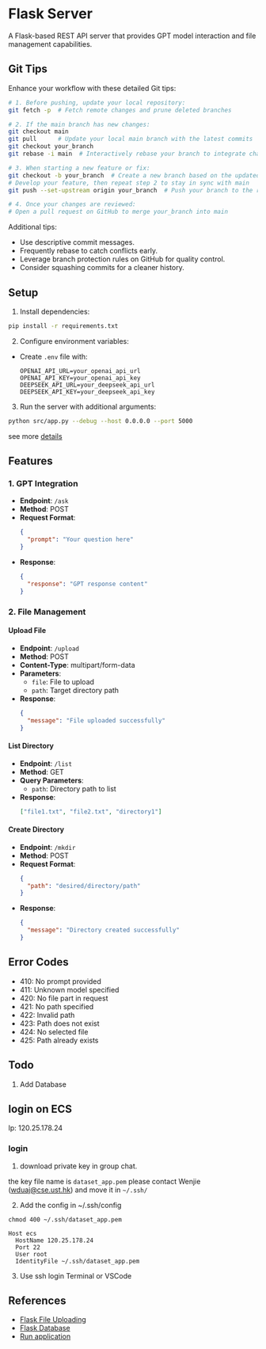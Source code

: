 # Flask Server

A Flask-based REST API server that provides GPT model interaction and file management capabilities.

## Git Tips

Enhance your workflow with these detailed Git tips:

```bash
# 1. Before pushing, update your local repository:
git fetch -p  # Fetch remote changes and prune deleted branches

# 2. If the main branch has new changes:
git checkout main
git pull      # Update your local main branch with the latest commits
git checkout your_branch
git rebase -i main  # Interactively rebase your branch to integrate changes and resolve conflicts

# 3. When starting a new feature or fix:
git checkout -b your_branch  # Create a new branch based on the updated main
# Develop your feature, then repeat step 2 to stay in sync with main
git push --set-upstream origin your_branch  # Push your branch to the remote repository

# 4. Once your changes are reviewed:
# Open a pull request on GitHub to merge your_branch into main
```

Additional tips:
- Use descriptive commit messages.
- Frequently rebase to catch conflicts early.
- Leverage branch protection rules on GitHub for quality control.
- Consider squashing commits for a cleaner history.

## Setup
1. Install dependencies:
```sh
pip install -r requirements.txt
```

2. Configure environment variables:
- Create `.env` file with:
  ```
  OPENAI_API_URL=your_openai_api_url
  OPENAI_API_KEY=your_openai_api_key
  DEEPSEEK_API_URL=your_deepseek_api_url
  DEEPSEEK_API_KEY=your_deepseek_api_key
  ```

3. Run the server with additional arguments:
```sh
python src/app.py --debug --host 0.0.0.0 --port 5000
```

see more [details](https://flask.palletsprojects.com/en/stable/tutorial/factory/#run-the-application)

## Features

### 1. GPT Integration
- **Endpoint**: `/ask`
- **Method**: POST
- **Request Format**:
  ```json
  {
    "prompt": "Your question here"
  }
  ```
- **Response**:
  ```json
  {
    "response": "GPT response content"
  }
  ```

### 2. File Management

#### Upload File
- **Endpoint**: `/upload`
- **Method**: POST
- **Content-Type**: multipart/form-data
- **Parameters**:
  - `file`: File to upload
  - `path`: Target directory path
- **Response**:
  ```json
  {
    "message": "File uploaded successfully"
  }
  ```

#### List Directory
- **Endpoint**: `/list`
- **Method**: GET
- **Query Parameters**:
  - `path`: Directory path to list
- **Response**:
  ```json
  ["file1.txt", "file2.txt", "directory1"]
  ```

#### Create Directory
- **Endpoint**: `/mkdir`
- **Method**: POST
- **Request Format**:
  ```json
  {
    "path": "desired/directory/path"
  }
  ```
- **Response**:
  ```json
  {
    "message": "Directory created successfully"
  }
  ```

## Error Codes
- 410: No prompt provided
- 411: Unknown model specified
- 420: No file part in request
- 421: No path specified
- 422: Invalid path
- 423: Path does not exist
- 424: No selected file
- 425: Path already exists

## Todo
1. Add Database

## login on ECS
Ip: 120.25.178.24 

### login 
1. download private key in group chat.

the key file name is `dataset_app.pem`
please contact Wenjie (wduaj@cse.ust.hk) 
and move it in `~/.ssh/` 

2. Add the config in ~/.ssh/config

`chmod 400 ~/.ssh/dataset_app.pem` 

```
Host ecs 
  HostName 120.25.178.24 
  Port 22 
  User root 
  IdentityFile ~/.ssh/dataset_app.pem 
```

3. Use ssh login 
Terminal or VSCode 

## References
- [Flask File Uploading](https://flask.palletsprojects.com/en/stable/patterns/fileuploads/)
- [Flask Database](https://flask.palletsprojects.com/en/stable/tutorial/database/)
- [Run application](https://flask.palletsprojects.com/en/stable/tutorial/factory/#run-the-application)